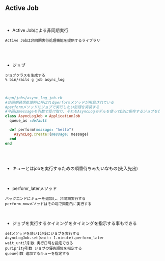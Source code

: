 ## Active Job  
<br>

- Active Jobによる非同期実行  
```
Active Jobは非同期実行処理機能を提供するライブラリ

```
<br>
<br>

- ジョブ  
```
ジョブクラスを生成する
% bin/rails g job async_log
```
<br>

```rb
#app/jobs/async_log_job.rb
#非同期通信処理時に呼ばれるperformメソッドが用意されている
#performメソッドにジョブで実行したい処理を実装する
#今回はmessageを引数で受け取り、それをAsyncLogモデルを使ってDBに保存するジョブを作る
class AsyncLogJob < ApplicationJob
  queue_as :default

  def perform(message: "hello")  
    AsyncLog.create!(message: message)
  end
end
```
<br>
<br>

- キューとはjobを実行するための順番待ちみたいなもの(先入先出)  
<br>

- perfomr_laterメソッド  
```
バックエンドにキューを追加し、非同期実行する
perform_nowメソッドはその場で同期的に実行する
```
<br>

- ジョブを実行するタイミングをタイミングを指示する事もできる  
```
setメソッドを使い1分後にジョブを実行する
AsyncLogJob.set(wait: 1.minute).perform_later
wait_until引数 実行日時を指定できる
puriprity引数 ジョブの優先順位を指定する
queue引数 追加するキューを指定する

```